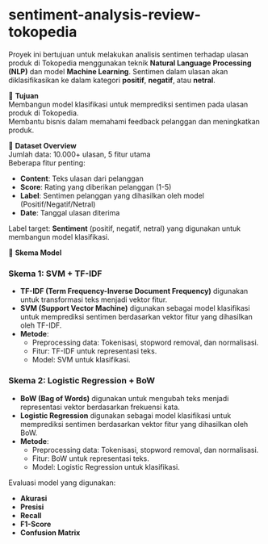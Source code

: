 # sentiment-analysis-review-tokopedia

Proyek ini bertujuan untuk melakukan analisis sentimen terhadap ulasan produk di Tokopedia menggunakan teknik **Natural Language Processing (NLP)** dan model **Machine Learning**. Sentimen dalam ulasan akan diklasifikasikan ke dalam kategori **positif**, **negatif**, atau **netral**.

🎯 **Tujuan**  
Membangun model klasifikasi untuk memprediksi sentimen pada ulasan produk di Tokopedia.  
Membantu bisnis dalam memahami feedback pelanggan dan meningkatkan produk.

📁 **Dataset Overview**  
Jumlah data: 10.000+ ulasan, 5 fitur utama  
Beberapa fitur penting:
- **Content**: Teks ulasan dari pelanggan
- **Score**: Rating yang diberikan pelanggan (1-5)
- **Label**: Sentimen pelanggan yang dihasilkan oleh model (Positif/Negatif/Netral)
- **Date**: Tanggal ulasan diterima

Label target: **Sentiment** (positif, negatif, netral) yang digunakan untuk membangun model klasifikasi.

🧠 **Skema Model**  
### **Skema 1: SVM + TF-IDF**
- **TF-IDF (Term Frequency-Inverse Document Frequency)** digunakan untuk transformasi teks menjadi vektor fitur.
- **SVM (Support Vector Machine)** digunakan sebagai model klasifikasi untuk memprediksi sentimen berdasarkan vektor fitur yang dihasilkan oleh TF-IDF.
- **Metode**:  
  - Preprocessing data: Tokenisasi, stopword removal, dan normalisasi.
  - Fitur: TF-IDF untuk representasi teks.
  - Model: SVM untuk klasifikasi.
  
### **Skema 2: Logistic Regression + BoW**
- **BoW (Bag of Words)** digunakan untuk mengubah teks menjadi representasi vektor berdasarkan frekuensi kata.
- **Logistic Regression** digunakan sebagai model klasifikasi untuk memprediksi sentimen berdasarkan vektor fitur yang dihasilkan oleh BoW.
- **Metode**:  
  - Preprocessing data: Tokenisasi, stopword removal, dan normalisasi.
  - Fitur: BoW untuk representasi teks.
  - Model: Logistic Regression untuk klasifikasi.

Evaluasi model yang digunakan:
- **Akurasi**
- **Presisi**
- **Recall**
- **F1-Score**
- **Confusion Matrix**
